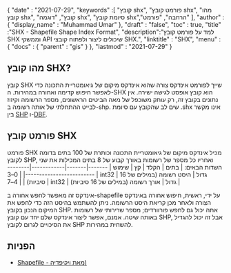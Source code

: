 {
  "date" : "2021-07-29",
  "keywords" :[ "קובץ shx", "פורמט קובץ shx", "מהו קובץ shx", "קובץ", "דוגמה shx", "סיומת קובץ shx","הרחבה", "פורמט" ],
  "author" : {
    "display_name" : "Muhammad Umar"
},
  "draft" : "false",
  "toc" : true,
  "title" :"SHX - Shapefile Shape Index Format",
  "description":"למד על פורמט קובץ SHX וממשקי API שיכולים ליצור ולפתוח קובצי SHX.",
  "linktitle" : "SHX",
  "menu" : {
    "docs" : {
      "parent" : "gis"
}
},
  "lastmod" : "2021-07-29"
}

## מהו קובץ SHX?
קובץ SHX שייך לפורמט אינדקס צורה שהוא אינדקס מיקום של גיאומטריית התכונה כדי לאפשר חיפוש קדימה ואחורה במהירות. ה-SHX הוא קובץ אופסט לגישה ישירה. אין נתונים בקובץ זה, רק עותק משוכפל של מאה הביטים הראשונים, מספר הרשומה וקיזוז לבייט ההתחלתי של אותה רשומה ב-shp. שים לב שהקובץ עם סיומת .shx אינו מקשר בין [SHP](/he/gis/shp/) ו-[DBF](/he/database/dbf).

## פורמט קובץ SHX
פורמט SHX מכיל אינדקס מיקום של גיאומטריית התכונה וכותרת של 100 בתים בדומה לקובץ SHP, ואחריו כל מספר של רשומות באורך קבוע של 8 בתים המכילות את שני השדות הבאים:
| בתים | הקלד | קץ | שימוש |
-------|-------|------------|---------------------------------|
| 0–3 | int32 | גדול | היסט רשומה (במילים של 16 סיביות) |
| 4–7 | int32 | גדול | אורך רשומה (במילים של 16 סיביות) |

אינדקס זה מאפשר לחפש אחורה ב-shapefile על ידי, ראשית, חיפוש אחורה באינדקס הצורה ולאחר מכן קריאת היסט הרשומה. ניתן להשתמש בהיסט הזה כדי לחפש את המיקום הנכון בקובץ SHP. אתה יכול גם לחפש פורוורדים; מספר שרירותי של רשומות באותה שיטה. אמנם, אפשר ליצור אינדקס שלם יחד עם קובץ SHP, אבל זה יכול להגדיל את הסיכויים לגרום לקובץ SHP להשחית במהירות.


## הפניות

* [Shapefile - מאת ויקיפדיה)](https://en.wikipedia.org/wiki/Shapefile)


